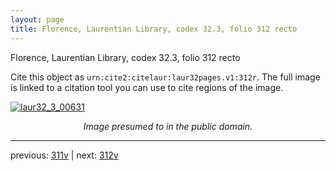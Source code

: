 ```yaml
---
layout: page
title: Florence, Laurentian Library, codex 32.3, folio 312 recto
---
```


Florence, Laurentian Library, codex 32.3, folio 312 recto

Cite this object as `urn:cite2:citelaur:laur32pages.v1:312r`.  The full image is linked to a citation tool you can use to cite regions of the image.

[![laur32_3_00631](http://www.homermultitext.org/iipsrv?IIIF=/project/homer/pyramidal/deepzoom/citelaur/laur32imgs/v1/laur32_3_00631.tif/full/800,/0/default.jpg)](http://www.homermultitext.org/ict2/?urn=urn:cite2:citelaur:laur32imgs.v1:laur32_3_00631) 

<p style="text-align: center; font-style: italic;">Image presumed to in the public domain.</p>

---

previous: [311v](../311v/) | next: [312v](../312v/)